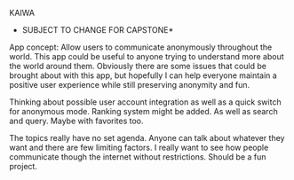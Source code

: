 KAIWA 

* SUBJECT TO CHANGE FOR CAPSTONE* 

App concept:
Allow users to communicate anonymously throughout the world. This app could be useful to anyone trying to understand more about the world around them. Obviously there are some issues that could be brought about with this app, but hopefully I can help everyone maintain a positive user experience while still preserving anonymity and fun.

Thinking about possible user account integration as well as a quick switch for anonymous mode. Ranking system might be added. As well as search and query. Maybe with favorites too.

The topics really have no set agenda. Anyone can talk about whatever they want and there are few limiting factors. I really want to see how people communicate though the internet without restrictions. Should be a fun project.
